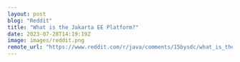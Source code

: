```yaml
---
layout: post
blog: "Reddit"
title: "What is the Jakarta EE Platform?"
date: 2023-07-28T14:19:19Z
image: images/reddit.png
remote_url: "https://www.reddit.com/r/java/comments/15bysdc/what_is_the_jakarta_ee_platform/"
---
```

